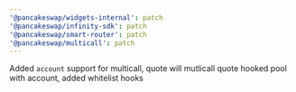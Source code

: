 ```yaml
---
'@pancakeswap/widgets-internal': patch
'@pancakeswap/infinity-sdk': patch
'@pancakeswap/smart-router': patch
'@pancakeswap/multicall': patch
---
```


Added `account` support for multicall, quote will mutlicall quote hooked pool with account, added whitelist hooks
